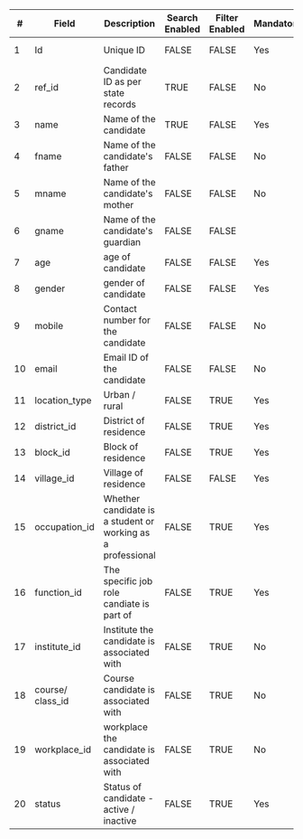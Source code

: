 | #  | Field             | Description                                                 | Search Enabled | Filter Enabled | Mandatory | Type   | Source Type    |
| -- | ----------------- | ----------------------------------------------------------- | -------------- | -------------- | --------- | ------ | -------------- |
| 1  | Id                | Unique ID                                                   | FALSE          | FALSE          | Yes       | string | auto generated |
| 2  | ref\_id           | Candidate ID as per state records                           | TRUE           | FALSE          | No        | string | foreign key    |
| 3  | name              | Name of the candidate                                       | TRUE           | FALSE          | Yes       | string | from state db  |
| 4  | fname             | Name of the candidate's father                              | FALSE          | FALSE          | No        | string | from state db  |
| 5  | mname             | Name of the candidate's mother                              | FALSE          | FALSE          | No        | string | from state db  |
| 6  | gname             | Name of the candidate's guardian                            | FALSE          | FALSE          |           |        |                |
| 7  | age               | age of candidate                                            | FALSE          | FALSE          | Yes       | string | from state db  |
| 8  | gender            | gender of candidate                                         | FALSE          | FALSE          | Yes       | string | from state db  |
| 9  | mobile            | Contact number for the candidate                            | FALSE          | FALSE          | No        | string | from state db  |
| 10 | email             | Email ID of the candidate                                   | FALSE          | FALSE          | No        | string | from state db  |
| 11 | location\_type    | Urban / rural                                               | FALSE          | TRUE           | Yes       | string | Masters        |
| 12 | district\_id      | District of residence                                       | FALSE          | TRUE           | Yes       | string | Masters        |
| 13 | block\_id         | Block of residence                                          | FALSE          | TRUE           | Yes       | string | Masters        |
| 14 | village\_id       | Village of residence                                        | FALSE          | FALSE          | Yes       | string | Masters        |
| 15 | occupation\_id    | Whether candidate is a student or working as a professional | FALSE          | TRUE           | Yes       | string | foreign key    |
| 16 | function\_id      | The specific job role candiate is part of                   | FALSE          | TRUE           | Yes       | string | foreign key    |
| 17 | institute\_id     | Institute the candidate is associated with                  | FALSE          | TRUE           | No        | string | from state db  |
| 18 | course/ class\_id | Course candidate is associated with                         | FALSE          | TRUE           | No        | string | from state db  |
| 19 | workplace\_id     | workplace the candidate is associated with                  | FALSE          | TRUE           | No        | string | from state db  |
| 20 | status            | Status of candidate - active / inactive                     | FALSE          | TRUE           | Yes       | string | from state db  |
